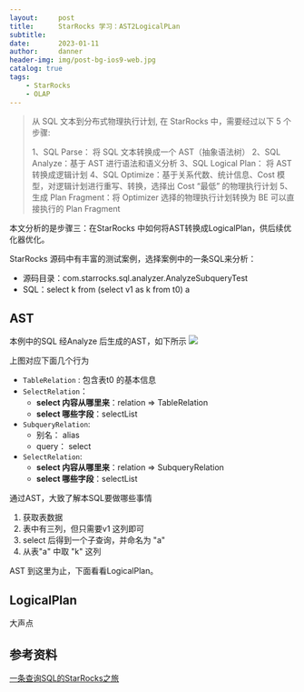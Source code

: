 ```yaml
---
layout:     post
title:      StarRocks 学习：AST2LogicalPLan
subtitle:
date:       2023-01-11
author:     danner
header-img: img/post-bg-ios9-web.jpg
catalog: true
tags:
    - StarRocks
    - OLAP
---
```


> 从 SQL 文本到分布式物理执行计划, 在 StarRocks 中，需要经过以下 5 个步骤:
>
> 1、SQL Parse： 将 SQL 文本转换成一个 AST（抽象语法树）
> 2、SQL Analyze：基于 AST 进行语法和语义分析
> 3、SQL Logical Plan： 将 AST 转换成逻辑计划
> 4、SQL Optimize：基于关系代数、统计信息、Cost 模型，对逻辑计划进行重写、转换，选择出 Cost “最低” 的物理执行计划
> 5、生成 Plan Fragment：将 Optimizer 选择的物理执行计划转换为 BE 可以直接执行的 Plan Fragment

本文分析的是步骤三：在StarRocks 中如何将AST转换成LogicalPlan，供后续优化器优化。

StarRocks 源码中有丰富的测试案例，选择案例中的一条SQL来分析：

- 源码目录：com.starrocks.sql.analyzer.AnalyzeSubqueryTest
- SQL：select k from (select v1 as k from t0) a

## AST

本例中的SQL 经Analyze 后生成的AST，如下所示
![](https://vendanner.github.io/img/StarRocks/AST.png)

上图对应下面几个行为

- `TableRelation` : 包含表t0 的基本信息
- `SelectRelation`：
  - **select 内容从哪里来**：relation => TableRelation
  - **select 哪些字段**：selectList
- `SubqueryRelation`: 
  - 别名： alias
  - query： select
- `SelectRelation`: 
  - **select 内容从哪里来**：relation => SubqueryRelation
  - **select 哪些字段**：selectList

通过AST，大致了解本SQL要做哪些事情

1. 获取表数据
2. 表中有三列，但只需要v1 这列即可
3. select 后得到一个子查询，并命名为 "a"
4. 从表"a" 中取 "k" 这列

AST 到这里为止，下面看看LogicalPlan。



## LogicalPlan





大声点

## 参考资料

[一条查询SQL的StarRocks之旅](https://zhuanlan.zhihu.com/p/550520456)